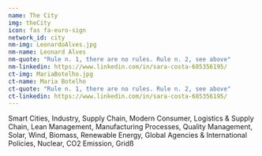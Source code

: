 ```yaml
---
name: The City
img: theCity
icon: fas fa-euro-sign
network_id: city
nm-img: LeonardoAlves.jpg
nm-name: Leonard Alves
nm-quote: "Rule n. 1, there are no rules. Rule n. 2, see above"
nm-linkedin: https://www.linkedin.com/in/sara-costa-685356195/
ct-img: MariaBotelho.jpg
ct-name: Maria Botelho
ct-quote: "Rule n. 1, there are no rules. Rule n. 2, see above"
ct-linkedin: https://www.linkedin.com/in/sara-costa-685356195/
---
```


Smart Cities, Industry, Supply Chain, Modern Consumer, Logistics & Supply Chain, Lean Management, Manufacturing Processes, Quality Management, Solar, Wind, Biomass, Renewable Energy, Global Agencies & International Policies, Nuclear, CO2 Emission, Gridß